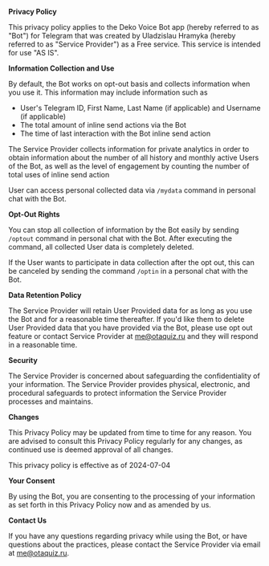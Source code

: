 **Privacy Policy**

This privacy policy applies to the Deko Voice Bot app (hereby referred to as "Bot") for Telegram that was created by Uladzislau Hramyka (hereby referred to as "Service Provider") as a Free service. This service is intended for use "AS IS".

**Information Collection and Use**

By default, the Bot works on opt-out basis and collects information when you use it. This information may include information such as

*   User's Telegram ID, First Name, Last Name (if applicable) and Username (if applicable)
*   The total amount of inline send actions via the Bot
*   The time of last interaction with the Bot inline send action

The Service Provider collects information for private analytics in order to obtain information about the number of all history and monthly active Users of the Bot, as well as the level of engagement by counting the number of total uses of inline send action

User can access personal collected data via `/mydata` command in personal chat with the Bot.

**Opt-Out Rights**

You can stop all collection of information by the Bot easily by sending `/optout` command in personal chat with the Bot. After executing the command, all collected User data is completely deleted.

If the User wants to participate in data collection after the opt out, this can be canceled by sending the command `/optin` in a personal chat with the Bot.

**Data Retention Policy**

The Service Provider will retain User Provided data for as long as you use the Bot and for a reasonable time thereafter. If you'd like them to delete User Provided data that you have provided via the Bot, please use opt out feature or contact Service Provider at me@otaquiz.ru and they will respond in a reasonable time.

**Security**

The Service Provider is concerned about safeguarding the confidentiality of your information. The Service Provider provides physical, electronic, and procedural safeguards to protect information the Service Provider processes and maintains.

**Changes**

This Privacy Policy may be updated from time to time for any reason. You are advised to consult this Privacy Policy regularly for any changes, as continued use is deemed approval of all changes.

This privacy policy is effective as of 2024-07-04

**Your Consent**

By using the Bot, you are consenting to the processing of your information as set forth in this Privacy Policy now and as amended by us.

**Contact Us**

If you have any questions regarding privacy while using the Bot, or have questions about the practices, please contact the Service Provider via email at me@otaquiz.ru.
